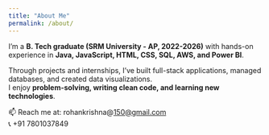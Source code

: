 ```yaml
---
title: "About Me"
permalink: /about/
---
```


I’m a **B. Tech graduate (SRM University - AP, 2022-2026)** with hands-on experience in **Java, JavaScript, HTML, CSS, SQL, AWS, and Power BI**.  

Through projects and internships, I’ve built full-stack applications, managed databases, and created data visualizations.  
I enjoy **problem-solving, writing clean code, and learning new technologies**.  

📫 Reach me at: rohankrishna@150@gmail.com  
📞 +91 7801037849  
